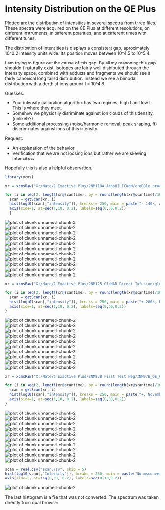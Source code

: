 # Intensity Distribution on the QE Plus

Plotted are the distribution of intensities in several spectra from three files.  These spectra were acquired on the QE Plus at different resolutions, on different instruments, in different polarities, and at different times with different tunes.

The distribution of intensities is displays a consistent gap, aproximately 10^0.2 intensity units wide.  Its position moves between 10^4.5 to 10^5.4.   

I am trying to figure out the cause of this gap.  By all my reasoning this gap shouldn't naturally exist. Isotopes are fairly well distributed through the intensity space, combined with adducts  and fragments we should see a fairly canonical long tailed distribution.  Instead we see a bimodal distribution with a derth of ions around I = 10^4.8.

Guesses:
 - Your intensity calibration algorithm has two regimes, high I and low I.  This is where they meet.
 - Somehow we physically disriminate against ion clouds of this density. (unlikely?)
 - Some additional processing (noise/harmonic removal, peak shaping, ft) discriminates against ions of this intensity.
 
Request:
 - An explanation of the behavior
 - Verification that we are not loosing ions but rather we are skewing intensities.
 
Hopefully this is also a helpful observation.
 

 

```r
library(xcms)

xr = xcmsRaw("X:/Nate/Q Exactive Plus/2NM118A_AnnoHILICWgN/creDBle processing 042016/mzxml/2NM118A_HILICAnnoWgN14_2NM111G_12.mzXML")

for (i in seq(2, length(xr@scantime), by = round(length(xr@scantime)/10))) {
  scan = getScan(xr, i)  
  hist(log10(scan[,"intensity"]), breaks = 250, main = paste("- 140k, August 2015, HILIC, Scan ", i))
  axis(side=1, at=seq(0,10, 0.2), labels=seq(0,10,0.2))
  }
```

<img src="figure/unnamed-chunk-2-1.png" title="plot of chunk unnamed-chunk-2" alt="plot of chunk unnamed-chunk-2" style="display: block; margin: auto;" /><img src="figure/unnamed-chunk-2-2.png" title="plot of chunk unnamed-chunk-2" alt="plot of chunk unnamed-chunk-2" style="display: block; margin: auto;" /><img src="figure/unnamed-chunk-2-3.png" title="plot of chunk unnamed-chunk-2" alt="plot of chunk unnamed-chunk-2" style="display: block; margin: auto;" /><img src="figure/unnamed-chunk-2-4.png" title="plot of chunk unnamed-chunk-2" alt="plot of chunk unnamed-chunk-2" style="display: block; margin: auto;" /><img src="figure/unnamed-chunk-2-5.png" title="plot of chunk unnamed-chunk-2" alt="plot of chunk unnamed-chunk-2" style="display: block; margin: auto;" /><img src="figure/unnamed-chunk-2-6.png" title="plot of chunk unnamed-chunk-2" alt="plot of chunk unnamed-chunk-2" style="display: block; margin: auto;" /><img src="figure/unnamed-chunk-2-7.png" title="plot of chunk unnamed-chunk-2" alt="plot of chunk unnamed-chunk-2" style="display: block; margin: auto;" /><img src="figure/unnamed-chunk-2-8.png" title="plot of chunk unnamed-chunk-2" alt="plot of chunk unnamed-chunk-2" style="display: block; margin: auto;" /><img src="figure/unnamed-chunk-2-9.png" title="plot of chunk unnamed-chunk-2" alt="plot of chunk unnamed-chunk-2" style="display: block; margin: auto;" /><img src="figure/unnamed-chunk-2-10.png" title="plot of chunk unnamed-chunk-2" alt="plot of chunk unnamed-chunk-2" style="display: block; margin: auto;" /><img src="figure/unnamed-chunk-2-11.png" title="plot of chunk unnamed-chunk-2" alt="plot of chunk unnamed-chunk-2" style="display: block; margin: auto;" />

```r
xr = xcmsRaw("X:/Nate/Q Exactive Plus/2NM125_GluNAD Direct Infusion/glunad infusion 280k/pos100-1500.mzXML")

for (i in seq(2, length(xr@scantime), by = round(length(xr@scantime)/10))) {
  scan = getScan(xr, i)  
  hist(log10(scan[,"intensity"]), breaks = 250, main = paste("+ 280k, May 2016, Direct Infusion, Scan ", i))
  axis(side=1, at=seq(0,10, 0.2), labels=seq(0,10,0.2))
}
```

<img src="figure/unnamed-chunk-2-12.png" title="plot of chunk unnamed-chunk-2" alt="plot of chunk unnamed-chunk-2" style="display: block; margin: auto;" /><img src="figure/unnamed-chunk-2-13.png" title="plot of chunk unnamed-chunk-2" alt="plot of chunk unnamed-chunk-2" style="display: block; margin: auto;" /><img src="figure/unnamed-chunk-2-14.png" title="plot of chunk unnamed-chunk-2" alt="plot of chunk unnamed-chunk-2" style="display: block; margin: auto;" /><img src="figure/unnamed-chunk-2-15.png" title="plot of chunk unnamed-chunk-2" alt="plot of chunk unnamed-chunk-2" style="display: block; margin: auto;" /><img src="figure/unnamed-chunk-2-16.png" title="plot of chunk unnamed-chunk-2" alt="plot of chunk unnamed-chunk-2" style="display: block; margin: auto;" /><img src="figure/unnamed-chunk-2-17.png" title="plot of chunk unnamed-chunk-2" alt="plot of chunk unnamed-chunk-2" style="display: block; margin: auto;" /><img src="figure/unnamed-chunk-2-18.png" title="plot of chunk unnamed-chunk-2" alt="plot of chunk unnamed-chunk-2" style="display: block; margin: auto;" /><img src="figure/unnamed-chunk-2-19.png" title="plot of chunk unnamed-chunk-2" alt="plot of chunk unnamed-chunk-2" style="display: block; margin: auto;" /><img src="figure/unnamed-chunk-2-20.png" title="plot of chunk unnamed-chunk-2" alt="plot of chunk unnamed-chunk-2" style="display: block; margin: auto;" /><img src="figure/unnamed-chunk-2-21.png" title="plot of chunk unnamed-chunk-2" alt="plot of chunk unnamed-chunk-2" style="display: block; margin: auto;" />

```r
xr = xcmsRaw("X:/Nate/Q Exactive Plus/2NM93B First Test Neg/2NM97B_QE_02_2NM93E_Lyo_1t2.mzxml")

for (i in seq(2, length(xr@scantime), by = round(length(xr@scantime)/10))) {
  scan = getScan(xr, i)  
  hist(log10(scan[,"intensity"]), breaks = 250, main = paste("+, November 2014, Chromatography, Previous Instrument, Scan ", i))
  axis(side=1, at=seq(0,10, 0.2), labels=seq(0,10,0.2))
}
```

<img src="figure/unnamed-chunk-2-22.png" title="plot of chunk unnamed-chunk-2" alt="plot of chunk unnamed-chunk-2" style="display: block; margin: auto;" /><img src="figure/unnamed-chunk-2-23.png" title="plot of chunk unnamed-chunk-2" alt="plot of chunk unnamed-chunk-2" style="display: block; margin: auto;" /><img src="figure/unnamed-chunk-2-24.png" title="plot of chunk unnamed-chunk-2" alt="plot of chunk unnamed-chunk-2" style="display: block; margin: auto;" /><img src="figure/unnamed-chunk-2-25.png" title="plot of chunk unnamed-chunk-2" alt="plot of chunk unnamed-chunk-2" style="display: block; margin: auto;" /><img src="figure/unnamed-chunk-2-26.png" title="plot of chunk unnamed-chunk-2" alt="plot of chunk unnamed-chunk-2" style="display: block; margin: auto;" /><img src="figure/unnamed-chunk-2-27.png" title="plot of chunk unnamed-chunk-2" alt="plot of chunk unnamed-chunk-2" style="display: block; margin: auto;" /><img src="figure/unnamed-chunk-2-28.png" title="plot of chunk unnamed-chunk-2" alt="plot of chunk unnamed-chunk-2" style="display: block; margin: auto;" /><img src="figure/unnamed-chunk-2-29.png" title="plot of chunk unnamed-chunk-2" alt="plot of chunk unnamed-chunk-2" style="display: block; margin: auto;" /><img src="figure/unnamed-chunk-2-30.png" title="plot of chunk unnamed-chunk-2" alt="plot of chunk unnamed-chunk-2" style="display: block; margin: auto;" /><img src="figure/unnamed-chunk-2-31.png" title="plot of chunk unnamed-chunk-2" alt="plot of chunk unnamed-chunk-2" style="display: block; margin: auto;" />

```r
scan = read.csv("scan.csv", skip = 5)
hist(log10(scan[,"Intensity"]), breaks = 250, main = paste("No msconvert. Qual Browser - 140k, August 2015, HILIC, Scan ", 2287))
axis(side=1, at=seq(0,10, 0.2), labels=seq(0,10,0.2))
```

<img src="figure/unnamed-chunk-2-32.png" title="plot of chunk unnamed-chunk-2" alt="plot of chunk unnamed-chunk-2" style="display: block; margin: auto;" />

The last histogram is a file that was not converted.  The spectrum was taken directly from qual browser
